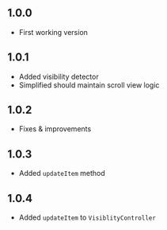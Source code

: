 ## 1.0.0

- First working version 

## 1.0.1
- Added visibility detector 
- Simplified should maintain scroll view logic

## 1.0.2
- Fixes & improvements

## 1.0.3
- Added `updateItem` method

## 1.0.4
- Added `updateItem` to `VisiblityController`